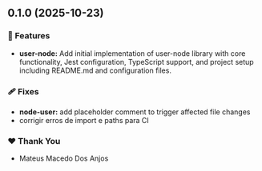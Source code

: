 ## 0.1.0 (2025-10-23)

### 🚀 Features

- **user-node:** Add initial implementation of user-node library with core functionality, Jest configuration, TypeScript support, and project setup including README.md and configuration files.

### 🩹 Fixes

- **node-user:** add placeholder comment to trigger affected file changes
- corrigir erros de import e paths para CI

### ❤️ Thank You

- Mateus Macedo Dos Anjos